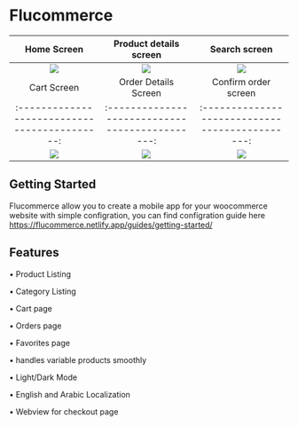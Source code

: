 # Flucommerce

Home Screen                                  |  Product details screen                       |  Search screen |  
:-------------------------------------------:|:---------------------------------------------:|:---------------------------------------------:
![](https://i.ibb.co/Gx6M7Bb/home-screen.jpg)|  ![](https://i.ibb.co/y6HhgZ4/product-details-screen.jpg) |  ![](https://i.ibb.co/CJfgnFY/search-screen.jpg) 
Cart Screen                                  |  Order Details Screen                                 |  Confirm order screen                                 
:-------------------------------------------:|:---------------------------------------------:|:---------------------------------------------:
![](https://i.ibb.co/R46PyCs/cart-screen.jpg)  |  ![](https://i.ibb.co/VWpxTsC/order-details-screen.jpg) |  ![](https://i.ibb.co/R67wXLt/order-success-screen.jpg)


## Getting Started

Flucommerce allow you to create a mobile app for your woocommerce website with simple configration, you can find configration guide here https://flucommerce.netlify.app/guides/getting-started/

## Features

• Product Listing 

• Category Listing

• Cart page

• Orders page

• Favorites page

• handles variable products smoothly

• Light/Dark Mode

• English and Arabic Localization

• Webview for checkout page

